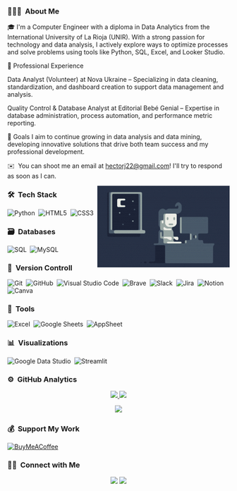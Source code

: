 ### 👨🏻‍💻 &nbsp;About Me
🎓 I'm a Computer Engineer with a diploma in Data Analytics from the International University of La Rioja (UNIR). With a strong passion for technology and data analysis, I actively explore ways to optimize processes and solve problems using tools like Python, SQL, Excel, and Looker Studio.

💼 Professional Experience

Data Analyst (Volunteer) at Nova Ukraine – Specializing in data cleaning, standardization, and dashboard creation to support data management and analysis.

Quality Control & Database Analyst at Editorial Bebé Genial – Expertise in database administration, process automation, and performance metric reporting.

🚀 Goals I aim to continue growing in data analysis and data mining, developing innovative solutions that drive both team success and my professional development.

✉️ &nbsp;You can shoot me an email at hectorj22@gmail.com! I'll try to respond as soon as I can.



<img alt="Night Coding" src="https://raw.githubusercontent.com/AVS1508/AVS1508/master/assets/Night-Coding.gif"
    align="right" />

### 🛠 &nbsp;Tech Stack

![Python](https://img.shields.io/badge/python-3670A0?style=for-the-badge&logo=python&logoColor=ffdd54)&nbsp;
![HTML5](https://img.shields.io/badge/html5-%23E34F26.svg?style=for-the-badge&logo=html5&logoColor=white)&nbsp;
![CSS3](https://img.shields.io/badge/css3-%231572B6.svg?style=for-the-badge&logo=css3&logoColor=white)&nbsp;


### 🗃 &nbsp;Databases

![SQL](https://img.shields.io/badge/sql-%234F5B93.svg?style=for-the-badge&logo=sqlite&logoColor=white)&nbsp;
![MySQL](https://img.shields.io/badge/mysql-%23419cd8.svg?style=for-the-badge&logo=mysql&logoColor=white)&nbsp;


### 🔄 &nbsp;Version Controll

![Git](https://img.shields.io/badge/git-%23F05033.svg?style=for-the-badge&logo=git&logoColor=white)&nbsp;
![GitHub](https://img.shields.io/badge/github-%23121011.svg?style=for-the-badge&logo=github&logoColor=white)&nbsp;
![Visual Studio Code](https://img.shields.io/badge/Visual%20Studio%20Code-0078d7.svg?style=for-the-badge&logo=visual-studio-code&logoColor=white)&nbsp;
![Brave](https://img.shields.io/badge/Brave-FB542B?style=for-the-badge&logo=Brave&logoColor=white)&nbsp;
![Slack](https://img.shields.io/badge/Slack-4A154B?style=for-the-badge&logo=slack&logoColor=white)&nbsp;
![Jira](https://img.shields.io/badge/jira-%230A0FFF.svg?style=for-the-badge&logo=jira&logoColor=white)&nbsp;
![Notion](https://img.shields.io/badge/Notion-%23000000.svg?style=for-the-badge&logo=notion&logoColor=white)&nbsp;
![Canva](https://img.shields.io/badge/Canva-%2300C4CC.svg?style=for-the-badge&logo=Canva&logoColor=white)&nbsp;

### 🧰 &nbsp;Tools

![Excel](https://img.shields.io/badge/Excel-%234CAF50.svg?style=for-the-badge&logo=microsoft-excel&logoColor=white)&nbsp;
![Google Sheets](https://img.shields.io/badge/Google%20Sheets-%2344BFC7.svg?style=for-the-badge&logo=google-sheets&logoColor=white)&nbsp;
![AppSheet](https://img.shields.io/badge/AppSheet-%234A90E2.svg?style=for-the-badge&logo=appsheet&logoColor=white)&nbsp;

### 📊 &nbsp;Visualizations

![Google Data Studio](https://img.shields.io/badge/Google%20Data%20Studio-%234A90E2.svg?style=for-the-badge&logo=google%20datastudio&logoColor=white)&nbsp;
![Streamlit](https://img.shields.io/badge/Streamlit-%23FF4B4B.svg?style=for-the-badge&logo=streamlit&logoColor=white)

### ⚙️ &nbsp;GitHub Analytics

<p align="center">
    <a href="https://github.com/hectorj88">
        <img height="180em"
            src="https://github-readme-stats-eight-theta.vercel.app/api?username=hectorj88&show_icons=true&theme=algolia&include_all_commits=true&count_private=true" />
    </a>
    <a href="https://github.com/hectorj88">
        <img height="180em"
            src="https://github-readme-stats-eight-theta.vercel.app/api/top-langs/?username=hectorj88&layout=compact&langs_count=8&theme=algolia" />
    </a>
</p>

<p align="center">
    <img height="180em"
        src="https://github-readme-streak-stats.herokuapp.com/?user=hectorj88&theme=dark&hide_border=true" />
</p>


### 💰 &nbsp;Support My Work
[![BuyMeACoffee](https://img.shields.io/badge/Buy%20Me%20a%20Coffee-ffdd00?style=for-the-badge&logo=buy-me-a-coffee&logoColor=black)](https://buymeacoffee.com/hectorj88)


### 🤝🏻 &nbsp;Connect with Me

<p align="center">
    <a href="https://www.linkedin.com/in/hector-rosas-ing/"><img
            src="https://img.shields.io/badge/-Hector%20Rosas-0077B5?style=flat&logo=Linkedin&logoColor=white" /></a>
    <a href="mailto:hectorj22@gmail.com"><img
            src="https://img.shields.io/badge/-Hector%20Rosas-E4405F?style=flat&logo=Gmail&logoColor=white" /></a>
</p>


